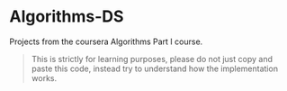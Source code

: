 # Algorithms-DS
Projects from the coursera Algorithms Part I course.  
> This is strictly for learning purposes, please do not just copy and paste this code, instead try to understand how the implementation works.
